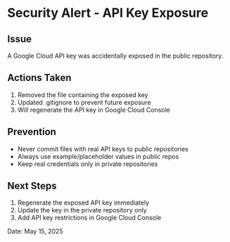# Security Alert - API Key Exposure

## Issue
A Google Cloud API key was accidentally exposed in the public repository.

## Actions Taken
1. Removed the file containing the exposed key
2. Updated .gitignore to prevent future exposure
3. Will regenerate the API key in Google Cloud Console

## Prevention
- Never commit files with real API keys to public repositories
- Always use example/placeholder values in public repos
- Keep real credentials only in private repositories

## Next Steps
1. Regenerate the exposed API key immediately
2. Update the key in the private repository only
3. Add API key restrictions in Google Cloud Console

Date: May 15, 2025